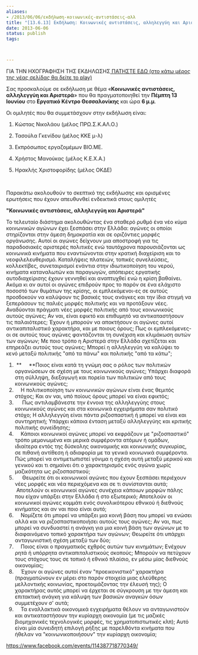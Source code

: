 ```yaml
---
aliases:
- /2013/06/06/εκδήλωση-κοινωνικές-αντιστάσεις-αλλ
title: "[13.6.13] Εκδήλωση: Κοινωνικές αντιστάσεις, αλληλεγγύη και Αριστερά"
date: 2013-06-06
status: publish
tags:



---
```

ΓΙΑ ΤΗΝ ΗΧΟΓΡΑΦΗΣΗ ΤΗΣ ΕΚΔΗΛΩΣΗΣ[ ΠΑΤΗΣΤΕ ΕΔΩ (στο κάτω μέρος της νέας σελίδας θα δείτε το play)](/2013/06/13/social-struggles-solidarity-and-the-left/)

Σας προσκαλούμε σε εκδήλωση με θέμα «**Κοινωνικές αντιστάσεις, αλληλεγγύη και Αριστερά**» που θα πραγματοποιηθεί την **Πέμπτη 13 Ιουνίου** στο **Εργατικό Κέντρο Θεσσαλονίκης** και ώρα **6 μ.μ**.

Οι ομιλητές που θα συμμετάσχουν στην εκδήλωση είναι:

1) Κώστας Νικολάου (μέλος ΠΡΩ.Σ.Κ.ΑΛ.Ο.)

2) Τασούλα Γκενίδου (μέλος ΚΚΕ μ-λ)

3) Εκπρόσωπος εργαζομέμων ΒΙΟ.ΜΕ.

4) Χρήστος Μανούκας (μέλος Κ.Ε.Χ.Α.)

5) Ηρακλής Χριστοφορίδης (μέλος ΟΚΔΕ)

 

Παρακάτω ακολουθούν το σκεπτικό της εκδήλωσης και ορισμένες ερωτήσεις που έχουν απευθυνθεί ενδεικτικά στους ομιλητές



**"Κοινωνικές αντιστάσεις, αλληλεγγύη και Αριστερά"**

Το τελευταίο διάστημα ακολουθώντας ένα σταθερό ρυθμό ένα νέο κύμα κοινωνικών αγώνων έχει ξεσπάσει στην Ελλάδα: αγώνες οι οποίοι στηρίζονται στην άμεση δημοκρατία και σε οριζόντιες μορφές οργάνωσης. Αυτοί οι αγώνες δείχνουν μια αποστροφή για τις παραδοσιακές αριστερές πολιτικές ενώ ταυτόχρονα παρουσιάζονται ως κοινωνικά κινήματα που εναντιώνονται στην κρατική διαχείριση και το νεοφιλελευθερισμό. Καταλήψεις πλατειών, τοπικές συνελεύσεις, κολλεκτίβες, συνεταιρισμοί ενάντια στην ιδιωτικοποίηση του νερού, κινήματα καταναλωτών και παραγωγών, απόπειρες εργατικής αυτοδιαχείρισης έχουν γεννηθεί και αναπτυχθεί ενώ η κρίση βαθαίνει. Ακόμα κι αν αυτοί οι αγώνες επιδρούν προς το παρόν σε ένα ελάχιστο ποσοστό των θυμάτων της κρίσης, οι εμπλεκόμενοι-ες σε αυτούς προσδοκούν να καλύψουν τις βασικές τους ανάγκες και την ίδια στιγμή να ξεπεράσουν τις παλιές μορφές πολιτικής και να προτάξουν νέες. Αναδύονται πράγματι νέες μορφές πολιτικής από τους κοινωνικούς αυτούς αγώνες; Αν ναι, είναι εφικτό και επιθυμητό να αντικαταστήσουν τις παλαιότερες; Έχουν ή μπορούν να αποκτήσουν οι αγώνες αυτοί αντικαπιταλιστικό χαρακτήρα, και με ποιους όρους; Πως οι εμπλεκόμενες-οι σε αυτούς τους αγώνες φαντάζονται τη συνέχιση και κλιμάκωση αυτών των αγώνων; Με ποιο τρόπο η Αριστερά στην Ελλάδα σχετίζεται και επηρεάζει αυτούς τους αγώνες; Μπορεί η αλληλεγγύη να καλύψει το κενό μεταξύ πολιτικής "από τα πάνω" και πολιτικής "από τα κάτω";

1.  **     **Ποιος είναι κατά τη γνώμη σας ο ρόλος των πολιτικών οργανώσεων σε σχέση με τους κοινωνικούς αγώνες; Υπάρχει διαφορά στη σύλληψη, διεξαγωγή και πορεία των πολιτικών από τους κοινωνικούς αγώνες;
2.     Η πολιτικοποίηση των κοινωνικών αγώνων είναι ένας θεμιτός στόχος; Και αν ναι, υπό ποίους όρους μπορεί να είναι εφικτός;
3.      Πως αντιλαμβάνεστε την έννοια της αλληλεγγύης στους κοινωνικούς αγώνες και στα κοινωνικά εγχειρήματα σαν πολιτικό στόχο; Η αλληλεγγύη είναι πάντα ριζοσπαστική ή μπορεί να είναι και συντηρητική; Υπάρχει κάποια ένταση μεταξύ αλληλεγγύης και κριτικής πολιτικής συνείδησης;
4.     Κάποιοι κοινωνικοί αγώνες μπορεί να εκφράζουν με "ριζοσπαστικό" τρόπο μεμονωμένα και μερικά συμφέροντα ατόμων ή ομάδων, ιδιαίτερα εντός της δύσκολης οικονομικής και κοινωνικής συγκυρίας, σε πιθανή αντίθεση ή αδιαφορία με τα γενικά κοινωνικά συμφέροντα. Πώς μπορεί να αντιμετωπιστεί γόνιμα η σχέση αυτή μεταξύ μερικού και γενικού και τι σημαίνει ότι ο χαρακτηρισμός ενός αγώνα χωρίς μαζικότητα ως ριζοσπαστικού;
5.      Θεωρείτε ότι οι κοινωνικοί αγώνες που έχουν ξεσπάσει περιέχουν νέες μορφές και νέα περιεχόμενα και σε τι συνίστανται αυτά;  Αποτελούν οι κοινωνικοί αγώνες συνέχεια κάποιων μορφών πάλης που είχαν υπάρξει στην Ελλάδα ή στο εξωτερικό; Αποτελούν οι κοινωνικοί αγώνες κομμάτι ενός συνολικότερου εθνικού ή διεθνούς κινήματος και αν ναι ποιο είναι αυτό;
6.     Νομίζετε ότι μπορεί να υπάρξει μια κοινή βάση που μπορεί να ενώσει αλλά και να ριζοσπαστικοποιήσει αυτούς τους αγώνες; Αν ναι, πως μπορεί να συνδυαστεί η ανάγκη για μια κοινή βάση των αγώνων με το διαφαινόμενο τοπικό χαρακτήρα των αγώνων; Θεωρείτε ότι υπάρχει ανταγωνιστική σχέση μεταξύ των δύο;
7.     Ποιος είναι ο πραγματικός εχθρός αυτών των κινημάτων; Ενέχουν ρητά ή υπόρρητα αντικαπιταλιστικούς σκοπούς; Μπορούν να πετύχουν τους στόχους τους σε τοπικό ή εθνικό πλαίσιο, εν μέσω μίας διεθνούς οικονομίας;
8.     Έχουν οι αγώνες αυτοί έναν "προεικονιστικό" χαρακτήρα (πραγματώνουν εν μέρει στο παρόν στοιχεία μιας ελεύθερης μελλοντικής κοινωνίας, προετοιμάζοντας την έλευσή της); Ο χαρακτήρας αυτός μπορεί να έρχεται σε σύγκρουση με την άμεση και επιτακτική ανάγκη για κάλυψη των βασικών αναγκών όσων συμμετέχουν σ' αυτά;
9.     Τα εναλλακτικά οικονομικά εγχειρήματα θέλουν να ανταγωνιστούν και αντικαταστήσουν την κυρίαρχη οικονομία (με τις μαζικές βιομηχανικές τεχνολογικές μορφές, τις χρηματοπιστωτικές κλπ); Αυτό είναι μία συνειδητή επιλογή ρήξης με παρελθόντα κινήματα που ήθελαν να "κοινωνικοποιήσουν" την κυρίαρχη οικονομία;

https://www.facebook.com/events/114387718770349/
